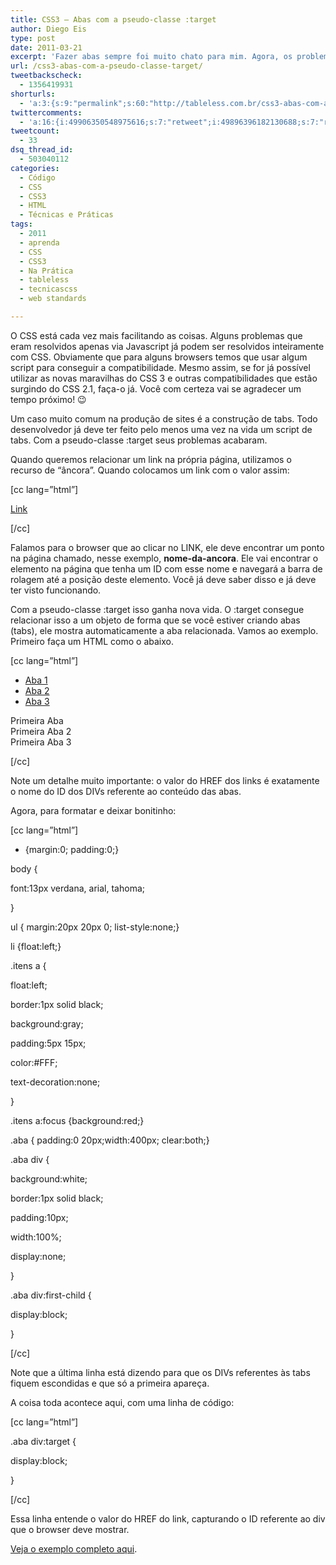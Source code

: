 ```yaml
---
title: CSS3 – Abas com a pseudo-classe :target
author: Diego Eis
type: post
date: 2011-03-21
excerpt: 'Fazer abas sempre foi muito chato para mim. Agora, os problemas acabaram com o :target. '
url: /css3-abas-com-a-pseudo-classe-target/
tweetbackscheck:
  - 1356419931
shorturls:
  - 'a:3:{s:9:"permalink";s:60:"http://tableless.com.br/css3-abas-com-a-pseudo-classe-target";s:7:"tinyurl";s:26:"http://tinyurl.com/42ldkf2";s:4:"isgd";s:19:"http://is.gd/5VcYQo";}'
twittercomments:
  - 'a:16:{i:49906350548975616;s:7:"retweet";i:49896396182130688;s:7:"retweet";i:49895218316705792;s:7:"retweet";i:49888254631219201;s:7:"retweet";i:49887539812765697;s:7:"retweet";i:49886879633518592;s:7:"retweet";i:49886386517585920;s:7:"retweet";i:49886032128262144;s:7:"retweet";i:124336025190412288;s:7:"retweet";i:152408786336890882;s:7:"retweet";i:156516289307873283;s:7:"retweet";i:156515825786949632;s:7:"retweet";i:156505976948789250;s:7:"retweet";i:156505366727897089;s:7:"retweet";i:153896114234458112;s:7:"retweet";i:169586416421048321;s:7:"retweet";}'
tweetcount:
  - 33
dsq_thread_id:
  - 503040112
categories:
  - Código
  - CSS
  - CSS3
  - HTML
  - Técnicas e Práticas
tags:
  - 2011
  - aprenda
  - CSS
  - CSS3
  - Na Prática
  - tableless
  - tecnicascss
  - web standards

---
```

O CSS está cada vez mais facilitando as coisas. Alguns problemas que eram resolvidos apenas via Javascript já podem ser resolvidos inteiramente com CSS. Obviamente que para alguns browsers temos que usar algum script para conseguir a compatibilidade. Mesmo assim, se for já possível utilizar as novas maravilhas do CSS 3 e outras compatibilidades que estão surgindo do CSS 2.1, faça-o já. Você com certeza vai se agradecer um tempo próximo! 😉 

Um caso muito comum na produção de sites é a construção de tabs. Todo desenvolvedor já deve ter feito pelo menos uma vez na vida um script de tabs. Com a pseudo-classe :target seus problemas acabaram. 

Quando queremos relacionar um link na própria página, utilizamos o recurso de &#8220;âncora&#8221;. Quando colocamos um link com o valor assim:

[cc lang=&#8221;html&#8221;]
  
[Link][1]
  
[/cc]

Falamos para o browser que ao clicar no LINK, ele deve encontrar um ponto na página chamado, nesse exemplo, **nome-da-ancora**. Ele vai encontrar o elemento na página que tenha um ID com esse nome e navegará a barra de rolagem até a posição deste elemento. Você já deve saber disso e já deve ter visto funcionando.

Com a pseudo-classe :target isso ganha nova vida. O :target consegue relacionar isso a um objeto de forma que se você estiver criando abas (tabs), ele mostra automaticamente a aba relacionada. Vamos ao exemplo. Primeiro faça um HTML como o abaixo.

[cc lang=&#8221;html&#8221;]

<ul class="itens">
  <li>
    <a href="#aba1">Aba 1</a>
  </li>
  <li>
    <a href="#aba2">Aba 2</a>
  </li>
  <li>
    <a href="#aba3">Aba 3</a>
  </li>
</ul>

<div class="aba">
  <div id="aba1">
    Primeira Aba
  </div>
  
  <div id="aba2">
    Primeira Aba 2
  </div>
  
  <div id="aba3">
    Primeira Aba 3
  </div>
</div>

[/cc]

Note um detalhe muito importante: o valor do HREF dos links é exatamente o nome do ID dos DIVs referente ao conteúdo das abas.

Agora, para formatar e deixar bonitinho:

[cc lang=&#8221;html&#8221;]
	  
* {margin:0; padding:0;}
	  
body {
		  
font:13px verdana, arial, tahoma;
	  
}

ul { margin:20px 20px 0; list-style:none;}
	  
li {float:left;}
	  
.itens a {
		  
float:left;
		  
border:1px solid black;
		  
background:gray;
		  
padding:5px 15px;
		  
color:#FFF;
		  
text-decoration:none;
	  
}

.itens a:focus {background:red;}

.aba { padding:0 20px;width:400px; clear:both;}
	  
.aba div {
		  
background:white;
		  
border:1px solid black;
		  
padding:10px;
		  
width:100%;
		  
display:none;
	  
}

.aba div:first-child {
		  
display:block;
	  
}

[/cc]

Note que a última linha está dizendo para que os DIVs referentes às tabs fiquem escondidas e que só a primeira apareça.

A coisa toda acontece aqui, com uma linha de código:
  
[cc lang=&#8221;html&#8221;]
	  
.aba div:target {
		  
display:block;
	  
}
  
[/cc]

Essa linha entende o valor do HREF do link, capturando o ID referente ao div que o browser deve mostrar.

[Veja o exemplo completo aqui][2].

 [1]: #nome-da-ancora
 [2]: http://tableless.github.com/tableless/aba-target.html "Exemplo de pseudo-classe target"